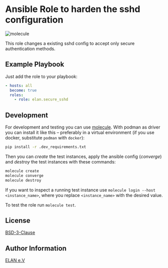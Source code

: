 # Ansible Role to harden the sshd configuration

![molecule](https://github.com/elan-ev/secure_sshd/actions/workflows/molecule.yml/badge.svg)

This role changes a existing sshd config to accept only secure authentication methods.

## Example Playbook

Just add the role to your playbook:

```yaml
- hosts: all
  become: true
  roles:
    - role: elan.secure_sshd
```

## Development

For development and testing you can use [molecule](https://molecule.readthedocs.io/en/latest/).
With podman as driver you can install it like this – preferably in a virtual environment (if you use docker, substitute `podman` with `docker`):

```bash
pip install -r .dev_requirements.txt
```

Then you can *create* the test instances, apply the ansible config (*converge*) and *destroy* the test instances with these commands:

```bash
molecule create
molecule converge
molecule destroy
```

If you want to inspect a running test instance use `molecule login --host <instance_name>`, where you replace `<instance_name>` with the desired value.

To test the role run `molecule test`.

## License

[BSD-3-Clause](LICENSE)

## Author Information

[ELAN e.V](https://elan-ev.de/)
